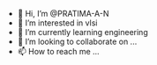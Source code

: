 - 👋 Hi, I’m @PRATIMA-A-N
- 👀 I’m interested in vlsi
- 🌱 I’m currently learning engineering
- 💞️ I’m looking to collaborate on ... 
- 📫 How to reach me ...

<!---
PRATIMA-A-N/PRATIMA-A-N is a ✨ special ✨ repository because its `README.md` (this file) appears on your GitHub profile.
You can click the Preview link to take a look at your changes.
--->
